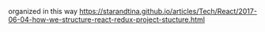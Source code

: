 organized in this way https://starandtina.github.io/articles/Tech/React/2017-06-04-how-we-structure-react-redux-project-stucture.html